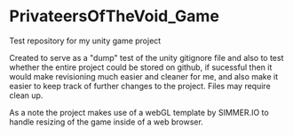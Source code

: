 # PrivateersOfTheVoid_Game
Test repository for my unity game project

Created to serve as a "dump" test of the unity gitignore file and also to test whether the entire project could be stored on github, if sucessful then it would make revisioning much easier and cleaner for me, and also make it easier to keep track of further changes to the project. Files may require clean up.

As a note the project makes use of a webGL template by SIMMER.IO to handle resizing of the game inside of a web browser.
